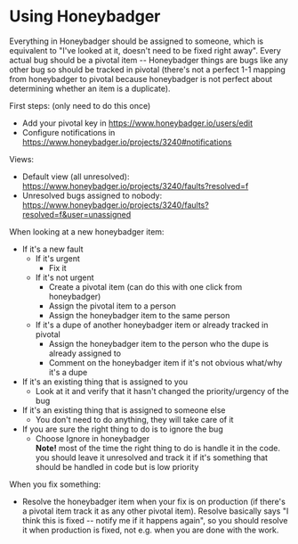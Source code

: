 # Using Honeybadger

Everything in Honeybadger should be assigned to someone, which is equivalent to "I've looked at it, doesn't need to be fixed right away". Every actual bug should be a pivotal item -- Honeybadger things are bugs like any other bug so should be tracked in pivotal (there's not a perfect 1-1 mapping from honeybadger to pivotal because honeybadger is not perfect about determining whether an item is a duplicate).

First steps: (only need to do this once)

- Add your pivotal key in <https://www.honeybadger.io/users/edit>
- Configure notifications in <https://www.honeybadger.io/projects/3240#notifications>

Views:

- Default view (all unresolved):
<https://www.honeybadger.io/projects/3240/faults?resolved=f>
- Unresolved bugs assigned to nobody:
<https://www.honeybadger.io/projects/3240/faults?resolved=f&user=unassigned>

When looking at a new honeybadger item:

- If it's a new fault
  - If it's urgent
    - Fix it
  - If it's not urgent
    - Create a pivotal item (can do this with one click from honeybadger)
    - Assign the pivotal item to a person
    - Assign the honeybadger item to the same person
  - If it's a dupe of another honeybadger item or already tracked in pivotal
    - Assign the honeybadger item to the person who the dupe is already assigned to
    - Comment on the honeybadger item if it's not obvious what/why it's a dupe
- If it's an existing thing that is assigned to you
  - Look at it and verify that it hasn't changed the priority/urgency of the bug
- If it's an existing thing that is assigned to someone else
  - You don't need to do anything, they will take care of it
- If you are sure the right thing to do is to ignore the bug
  - Choose Ignore in honeybadger<br/>
  **Note!** most of the time the right thing to do is handle it in the code. you should leave it unresolved and track it if it's something that should be handled in code but is low priority

When you fix something:

- Resolve the honeybadger item when your fix is on production (if there's a pivotal item track it as any other pivotal item). Resolve basically says "I think this is fixed -- notify me if it happens again",  so you should resolve it when production is fixed, not e.g. when you are done with the work.
